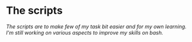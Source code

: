 # The scripts

_The scripts are to make few of my task bit easier and for my own learning. I'm still working on various aspects to improve my skills on bash._
